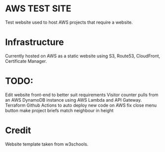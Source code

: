# AWS TEST SITE
Test website used to host AWS projects that require a website.

# Infrastructure


Currently hosted on AWS as a static website using S3, Route53, CloudFront, Certificate Manager. 



# TODO:
Edit website front-end to better suit requirements
Visitor counter pulls from an AWS DynamoDB instance using AWS Lambda and API Gateway.
Terraform
Github Actions to auto deploy new code on AWS
fix close menu button
make project briefs match neighbour in height

# Credit
Website template taken from w3schools.
